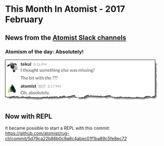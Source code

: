 # This Month In Atomist - 2017 February

## News from the [Atomist Slack channels](https://atomist-community.slack.com)

### Atomism of the day: Absolutely!

![Atomism of the day](images/atomism-of-the-day-4.png)

## Now with REPL

It became possible to start a REPL with this commit: https://github.com/atomist/rug-cli/commit/5d79ca22b86b0c9a8c4abec01f1ba89c5fe8ec72
